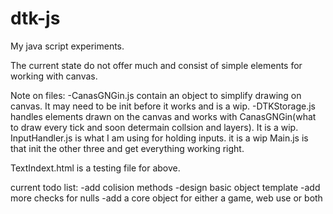 # dtk-js
My java script experiments.

The current state do not offer much and consist of simple elements for working with canvas. 

Note on files:
-CanasGNGin.js contain an object to simplify drawing on canvas. It may need to be init before it works and is a wip.
-DTKStorage.js handles elements drawn on the canvas and works with CanasGNGin(what to draw every tick and soon determain collsion and layers). It is a wip.
InputHandler.js is what I am using for holding inputs. it is a wip
Main.js is that init the other three and get everything working right.

TextIndext.html is a testing file for above. 

current todo list:
-add colision methods
-design basic object template
-add more checks for nulls
-add a core object for either a game, web use or both
